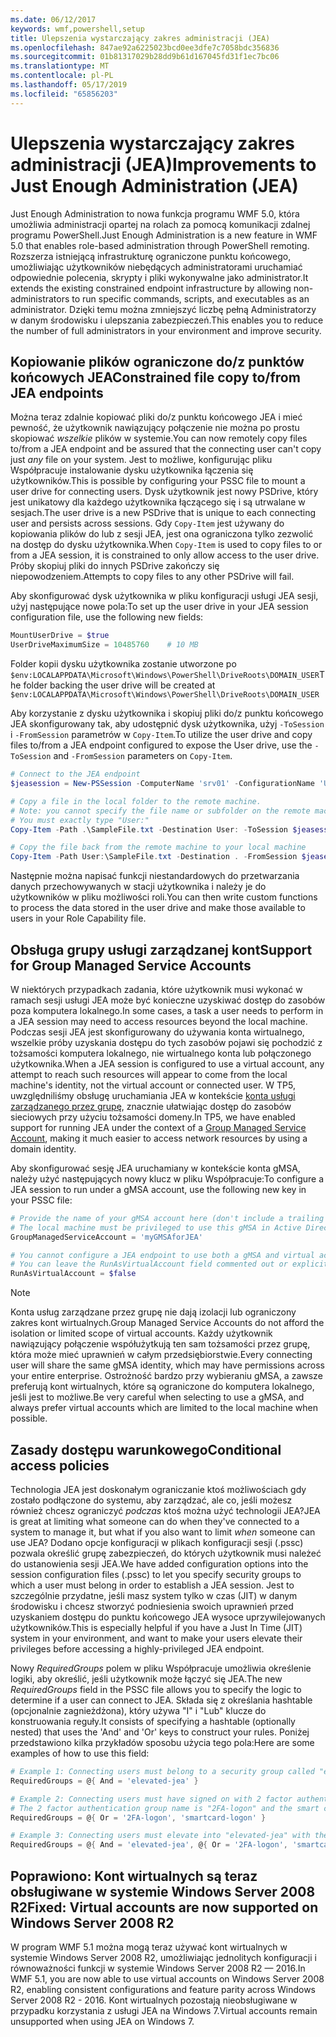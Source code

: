 ```yaml
---
ms.date: 06/12/2017
keywords: wmf,powershell,setup
title: Ulepszenia wystarczający zakres administracji (JEA)
ms.openlocfilehash: 847ae92a6225023bcd0ee3dfe7c7058bdc356836
ms.sourcegitcommit: 01b81317029b28dd9b61d167045fd31f1ec7bc06
ms.translationtype: MT
ms.contentlocale: pl-PL
ms.lasthandoff: 05/17/2019
ms.locfileid: "65856203"
---
```

# <a name="improvements-to-just-enough-administration-jea"></a><span data-ttu-id="7efc3-103">Ulepszenia wystarczający zakres administracji (JEA)</span><span class="sxs-lookup"><span data-stu-id="7efc3-103">Improvements to Just Enough Administration (JEA)</span></span>

<span data-ttu-id="7efc3-104">Just Enough Administration to nowa funkcja programu WMF 5.0, która umożliwia administracji opartej na rolach za pomocą komunikacji zdalnej programu PowerShell.</span><span class="sxs-lookup"><span data-stu-id="7efc3-104">Just Enough Administration is a new feature in WMF 5.0 that enables role-based administration through PowerShell remoting.</span></span> <span data-ttu-id="7efc3-105">Rozszerza istniejącą infrastrukturę ograniczone punktu końcowego, umożliwiając użytkowników niebędących administratorami uruchamiać odpowiednie polecenia, skrypty i pliki wykonywalne jako administrator.</span><span class="sxs-lookup"><span data-stu-id="7efc3-105">It extends the existing constrained endpoint infrastructure by allowing non-administrators to run specific commands, scripts, and executables as an administrator.</span></span> <span data-ttu-id="7efc3-106">Dzięki temu można zmniejszyć liczbę pełną Administratorzy w danym środowisku i ulepszania zabezpieczeń.</span><span class="sxs-lookup"><span data-stu-id="7efc3-106">This enables you to reduce the number of full administrators in your environment and improve security.</span></span>

## <a name="constrained-file-copy-tofrom-jea-endpoints"></a><span data-ttu-id="7efc3-107">Kopiowanie plików ograniczone do/z punktów końcowych JEA</span><span class="sxs-lookup"><span data-stu-id="7efc3-107">Constrained file copy to/from JEA endpoints</span></span>

<span data-ttu-id="7efc3-108">Można teraz zdalnie kopiować pliki do/z punktu końcowego JEA i mieć pewność, że użytkownik nawiązujący połączenie nie można po prostu skopiować *wszelkie* plików w systemie.</span><span class="sxs-lookup"><span data-stu-id="7efc3-108">You can now remotely copy files to/from a JEA endpoint and be assured that the connecting user can't copy just *any* file on your system.</span></span> <span data-ttu-id="7efc3-109">Jest to możliwe, konfigurując pliku Współpracuje instalowanie dysku użytkownika łączenia się użytkowników.</span><span class="sxs-lookup"><span data-stu-id="7efc3-109">This is possible by configuring your PSSC file to mount a user drive for connecting users.</span></span> <span data-ttu-id="7efc3-110">Dysk użytkownik jest nowy PSDrive, który jest unikatowy dla każdego użytkownika łączącego się i są utrwalane w sesjach.</span><span class="sxs-lookup"><span data-stu-id="7efc3-110">The user drive is a new PSDrive that is unique to each connecting user and persists across sessions.</span></span> <span data-ttu-id="7efc3-111">Gdy `Copy-Item` jest używany do kopiowania plików do lub z sesji JEA, jest ona ograniczona tylko zezwolić na dostęp do dysku użytkownika.</span><span class="sxs-lookup"><span data-stu-id="7efc3-111">When `Copy-Item` is used to copy files to or from a JEA session, it is constrained to only allow access to the user drive.</span></span> <span data-ttu-id="7efc3-112">Próby skopiuj pliki do innych PSDrive zakończy się niepowodzeniem.</span><span class="sxs-lookup"><span data-stu-id="7efc3-112">Attempts to copy files to any other PSDrive will fail.</span></span>

<span data-ttu-id="7efc3-113">Aby skonfigurować dysk użytkownika w pliku konfiguracji usługi JEA sesji, użyj następujące nowe pola:</span><span class="sxs-lookup"><span data-stu-id="7efc3-113">To set up the user drive in your JEA session configuration file, use the following new fields:</span></span>

```powershell
MountUserDrive = $true
UserDriveMaximumSize = 10485760    # 10 MB
```

<span data-ttu-id="7efc3-114">Folder kopii dysku użytkownika zostanie utworzone po `$env:LOCALAPPDATA\Microsoft\Windows\PowerShell\DriveRoots\DOMAIN_USER`</span><span class="sxs-lookup"><span data-stu-id="7efc3-114">The folder backing the user drive will be created at `$env:LOCALAPPDATA\Microsoft\Windows\PowerShell\DriveRoots\DOMAIN_USER`</span></span>

<span data-ttu-id="7efc3-115">Aby korzystanie z dysku użytkownika i skopiuj pliki do/z punktu końcowego JEA skonfigurowany tak, aby udostępnić dysk użytkownika, użyj `-ToSession` i `-FromSession` parametrów w `Copy-Item`.</span><span class="sxs-lookup"><span data-stu-id="7efc3-115">To utilize the user drive and copy files to/from a JEA endpoint configured to expose the User drive, use the `-ToSession` and `-FromSession` parameters on `Copy-Item`.</span></span>

```powershell
# Connect to the JEA endpoint
$jeasession = New-PSSession -ComputerName 'srv01' -ConfigurationName 'UserDemo'

# Copy a file in the local folder to the remote machine.
# Note: you cannot specify the file name or subfolder on the remote machine.
# You must exactly type "User:"
Copy-Item -Path .\SampleFile.txt -Destination User: -ToSession $jeasession

# Copy the file back from the remote machine to your local machine
Copy-Item -Path User:\SampleFile.txt -Destination . -FromSession $jeasession
```

<span data-ttu-id="7efc3-116">Następnie można napisać funkcji niestandardowych do przetwarzania danych przechowywanych w stacji użytkownika i należy je do użytkowników w pliku możliwości roli.</span><span class="sxs-lookup"><span data-stu-id="7efc3-116">You can then write custom functions to process the data stored in the user drive and make those available to users in your Role Capability file.</span></span>

## <a name="support-for-group-managed-service-accounts"></a><span data-ttu-id="7efc3-117">Obsługa grupy usługi zarządzanej kont</span><span class="sxs-lookup"><span data-stu-id="7efc3-117">Support for Group Managed Service Accounts</span></span>

<span data-ttu-id="7efc3-118">W niektórych przypadkach zadania, które użytkownik musi wykonać w ramach sesji usługi JEA może być konieczne uzyskiwać dostęp do zasobów poza komputera lokalnego.</span><span class="sxs-lookup"><span data-stu-id="7efc3-118">In some cases, a task a user needs to perform in a JEA session may need to access resources beyond the local machine.</span></span> <span data-ttu-id="7efc3-119">Podczas sesji JEA jest skonfigurowany do używania konta wirtualnego, wszelkie próby uzyskania dostępu do tych zasobów pojawi się pochodzić z tożsamości komputera lokalnego, nie wirtualnego konta lub połączonego użytkownika.</span><span class="sxs-lookup"><span data-stu-id="7efc3-119">When a JEA session is configured to use a virtual account, any attempt to reach such resources will appear to come from the local machine's identity, not the virtual account or connected user.</span></span> <span data-ttu-id="7efc3-120">W TP5, uwzględniliśmy obsługę uruchamiania JEA w kontekście [konta usługi zarządzanego przez grupę](/previous-versions/windows/it-pro/windows-server-2012-R2-and-2012/jj128431\(v=ws.11\)), znacznie ułatwiając dostęp do zasobów sieciowych przy użyciu tożsamości domeny.</span><span class="sxs-lookup"><span data-stu-id="7efc3-120">In TP5, we have enabled support for running JEA under the context of a [Group Managed Service Account](/previous-versions/windows/it-pro/windows-server-2012-R2-and-2012/jj128431\(v=ws.11\)), making it much easier to access network resources by using a domain identity.</span></span>

<span data-ttu-id="7efc3-121">Aby skonfigurować sesję JEA uruchamiany w kontekście konta gMSA, należy użyć następujących nowy klucz w pliku Współpracuje:</span><span class="sxs-lookup"><span data-stu-id="7efc3-121">To configure a JEA session to run under a gMSA account, use the following new key in your PSSC file:</span></span>

```powershell
# Provide the name of your gMSA account here (don't include a trailing $)
# The local machine must be privileged to use this gMSA in Active Directory
GroupManagedServiceAccount = 'myGMSAforJEA'

# You cannot configure a JEA endpoint to use both a gMSA and virtual account
# You can leave the RunAsVirtualAccount field commented out or explicitly set it to false
RunAsVirtualAccount = $false
```

> [!NOTE]
> <span data-ttu-id="7efc3-122">Konta usług zarządzane przez grupę nie dają izolacji lub ograniczony zakres kont wirtualnych.</span><span class="sxs-lookup"><span data-stu-id="7efc3-122">Group Managed Service Accounts do not afford the isolation or limited scope of virtual accounts.</span></span>
> <span data-ttu-id="7efc3-123">Każdy użytkownik nawiązujący połączenie współużytkują ten sam tożsamości przez grupę, która może mieć uprawnień w całym przedsiębiorstwie.</span><span class="sxs-lookup"><span data-stu-id="7efc3-123">Every connecting user will share the same gMSA identity, which may have permissions across your entire enterprise.</span></span> <span data-ttu-id="7efc3-124">Ostrożność bardzo przy wybieraniu gMSA, a zawsze preferują kont wirtualnych, które są ograniczone do komputera lokalnego, jeśli jest to możliwe.</span><span class="sxs-lookup"><span data-stu-id="7efc3-124">Be very careful when selecting to use a gMSA, and always prefer virtual accounts which are limited to the local machine when possible.</span></span>

## <a name="conditional-access-policies"></a><span data-ttu-id="7efc3-125">Zasady dostępu warunkowego</span><span class="sxs-lookup"><span data-stu-id="7efc3-125">Conditional access policies</span></span>

<span data-ttu-id="7efc3-126">Technologia JEA jest doskonałym ograniczanie ktoś możliwościach gdy zostało podłączone do systemu, aby zarządzać, ale co, jeśli możesz również chcesz ograniczyć *podczas* ktoś można użyć technologii JEA?</span><span class="sxs-lookup"><span data-stu-id="7efc3-126">JEA is great at limiting what someone can do when they've connected to a system to manage it, but what if you also want to limit *when* someone can use JEA?</span></span> <span data-ttu-id="7efc3-127">Dodano opcje konfiguracji w plikach konfiguracji sesji (.pssc) pozwala określić grupę zabezpieczeń, do których użytkownik musi należeć do ustanowienia sesji JEA.</span><span class="sxs-lookup"><span data-stu-id="7efc3-127">We have added configuration options into the session configuration files (.pssc) to let you specify security groups to which a user must belong in order to establish a JEA session.</span></span> <span data-ttu-id="7efc3-128">Jest to szczególnie przydatne, jeśli masz system tylko w czas (JIT) w danym środowisku i chcesz stworzyć podniesienia swoich uprawnień przed uzyskaniem dostępu do punktu końcowego JEA wysoce uprzywilejowanych użytkowników.</span><span class="sxs-lookup"><span data-stu-id="7efc3-128">This is especially helpful if you have a Just In Time (JIT) system in your environment, and want to make your users elevate their privileges before accessing a highly-privileged JEA endpoint.</span></span>

<span data-ttu-id="7efc3-129">Nowy *RequiredGroups* polem w pliku Współpracuje umożliwia określenie logiki, aby określić, jeśli użytkownik może łączyć się JEA.</span><span class="sxs-lookup"><span data-stu-id="7efc3-129">The new *RequiredGroups* field in the PSSC file allows you to specify the logic to determine if a user can connect to JEA.</span></span> <span data-ttu-id="7efc3-130">Składa się z określania hashtable (opcjonalnie zagnieżdżona), który używa "I" i "Lub" klucze do konstruowania reguły.</span><span class="sxs-lookup"><span data-stu-id="7efc3-130">It consists of specifying a hashtable (optionally nested) that uses the 'And' and 'Or' keys to construct your rules.</span></span> <span data-ttu-id="7efc3-131">Poniżej przedstawiono kilka przykładów sposobu użycia tego pola:</span><span class="sxs-lookup"><span data-stu-id="7efc3-131">Here are some examples of how to use this field:</span></span>

```powershell
# Example 1: Connecting users must belong to a security group called "elevated-jea"
RequiredGroups = @{ And = 'elevated-jea' }

# Example 2: Connecting users must have signed on with 2 factor authentication or a smart card
# The 2 factor authentication group name is "2FA-logon" and the smart card group name is "smartcard-logon"
RequiredGroups = @{ Or = '2FA-logon', 'smartcard-logon' }

# Example 3: Connecting users must elevate into "elevated-jea" with their JIT system and have logged on with 2FA or a smart card
RequiredGroups = @{ And = 'elevated-jea', @{ Or = '2FA-logon', 'smartcard-logon' }}
```

## <a name="fixed-virtual-accounts-are-now-supported-on-windows-server-2008-r2"></a><span data-ttu-id="7efc3-132">Poprawiono: Kont wirtualnych są teraz obsługiwane w systemie Windows Server 2008 R2</span><span class="sxs-lookup"><span data-stu-id="7efc3-132">Fixed: Virtual accounts are now supported on Windows Server 2008 R2</span></span>

<span data-ttu-id="7efc3-133">W program WMF 5.1 można mogą teraz używać kont wirtualnych w systemie Windows Server 2008 R2, umożliwiając jednolitych konfiguracji i równoważności funkcji w systemie Windows Server 2008 R2 — 2016.</span><span class="sxs-lookup"><span data-stu-id="7efc3-133">In WMF 5.1, you are now able to use virtual accounts on Windows Server 2008 R2, enabling consistent configurations and feature parity across Windows Server 2008 R2 - 2016.</span></span> <span data-ttu-id="7efc3-134">Kont wirtualnych pozostają nieobsługiwane w przypadku korzystania z usługi JEA na Windows 7.</span><span class="sxs-lookup"><span data-stu-id="7efc3-134">Virtual accounts remain unsupported when using JEA on Windows 7.</span></span>